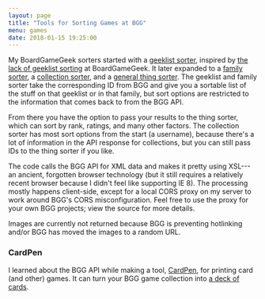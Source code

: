 ```yaml
---
layout: page
title: "Tools for Sorting Games at BGG"
menu: games
date: 2018-01-15 19:25:00
---
```

My BoardGameGeek sorters started with a [geeklist sorter](/games/bgg/geeklist.html), inspired by [the lack of geeklist sorting](https://boardgamegeek.com/thread/554406/geeklists-allow-users-change-sort-method) at BoardGameGeek.  It later expanded to a [family sorter](/games/bgg/family.html), a [collection sorter](/games/bgg/collection.html), and a [general thing sorter](/games/bgg/things.html).  The geeklist and family sorter take the corresponding ID from BGG and give you a sortable list of the stuff on that geeklist or in that family, but sort options are restricted to the information that comes back to from the BGG API.

From there you have the option to pass your results to the thing sorter, which can sort by rank, ratings, and many other factors.  The collection sorter has most sort options from the start (a username), because there's a lot of information in the API response for collections, but you can still pass IDs to the thing sorter if you like.

The code calls the BGG API for XML data and makes it pretty using XSL---an ancient, forgotten browser technology (but it still requires a relatively recent browser because I didn't feel like supporting IE 8).  The processing mostly happens client-side, except for a local CORS proxy on my server to work around BGG's CORS misconfiguration.  Feel free to use the proxy for your own BGG projects; view the source for more details.

Images are currently not returned because BGG is preventing hotlinking and/or BGG has moved the images to a random URL.

### CardPen

I learned about the BGG API while making a tool, [CardPen](http://cardpen.mcdemarco.net/), for printing card (and other) games.  It can turn your BGG game collection into [a deck of cards](http://cardpen.mcdemarco.net/doc/examples.html#bgg).
